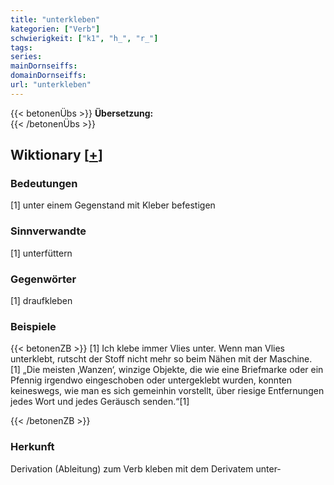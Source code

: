 ```yaml
---
title: "unterkleben"
kategorien: ["Verb"]
schwierigkeit: ["k1", "h_", "r_"]
tags:
series:
mainDornseiffs:
domainDornseiffs:
url: "unterkleben"
---
```


{{< betonenÜbs >}}
**Übersetzung:**  
{{< /betonenÜbs >}}

## Wiktionary [[+](https://de.wiktionary.org/wiki/unterkleben)]

### Bedeutungen
[1] unter einem Gegenstand mit Kleber befestigen  

### Sinnverwandte
[1] unterfüttern  

### Gegenwörter
[1] draufkleben  

### Beispiele
{{< betonenZB >}}
[1] Ich klebe immer Vlies unter. Wenn man Vlies unterklebt, rutscht der Stoff nicht mehr so beim Nähen mit der Maschine.  
[1] „Die meisten ‚Wanzen‘, winzige Objekte, die wie eine Briefmarke oder ein Pfennig irgendwo eingeschoben oder untergeklebt wurden, konnten keineswegs, wie man es sich gemeinhin vorstellt, über riesige Entfernungen jedes Wort und jedes Geräusch senden.“[1]  

{{< /betonenZB >}}
### Herkunft
Derivation (Ableitung) zum Verb kleben mit dem Derivatem unter-  


